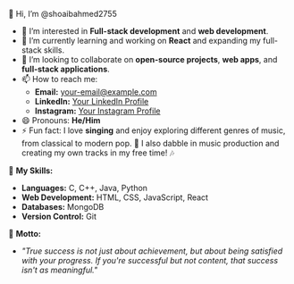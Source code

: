 👋 Hi, I’m @shoaibahmed2755

- 👀 I’m interested in **Full-stack development** and **web development**.
- 🌱 I’m currently learning and working on **React** and expanding my full-stack skills.
- 💞️ I’m looking to collaborate on **open-source projects**, **web apps**, and **full-stack applications**.
- 📫 How to reach me:
  - **Email:** your-email@example.com
  - **LinkedIn:** [Your LinkedIn Profile](#)
  - **Instagram:** [Your Instagram Profile](#)
- 😄 Pronouns: **He/Him**
- ⚡ Fun fact: I love **singing** and enjoy exploring different genres of music, from classical to modern pop. 🎤 I also dabble in music production and creating my own tracks in my free time! 🎶

🔧 **My Skills:**
- **Languages:** C, C++, Java, Python
- **Web Development:** HTML, CSS, JavaScript, React
- **Databases:** MongoDB
- **Version Control:** Git

📜 **Motto:**
- *"True success is not just about achievement, but about being satisfied with your progress. If you're successful but not content, that success isn't as meaningful."*
